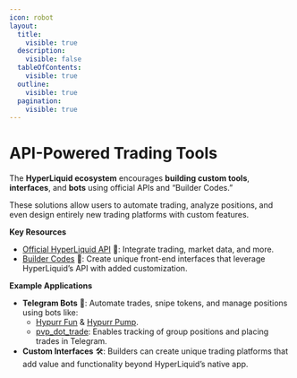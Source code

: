 ```yaml
---
icon: robot
layout:
  title:
    visible: true
  description:
    visible: false
  tableOfContents:
    visible: true
  outline:
    visible: true
  pagination:
    visible: true
---
```


# API-Powered Trading Tools

The **HyperLiquid ecosystem** encourages **building custom tools**, **interfaces**, and **bots** using official APIs and “Builder Codes.”

These solutions allow users to automate trading, analyze positions, and even design entirely new trading platforms with custom features.

**Key Resources**

* [Official HyperLiquid API](https://app.hyperliquid.xyz/API) 📡: Integrate trading, market data, and more.
* [Builder Codes](https://hyperliquid.gitbook.io/hyperliquid-docs/trading/builder-codes) 🔧: Create unique front-end interfaces that leverage HyperLiquid’s API with added customization.

**Example Applications**

* **Telegram Bots** 🤖: Automate trades, snipe tokens, and manage positions using bots like:
  * [Hypurr Fun](https://hypurr.fun/) & [Hypurr Pump](https://t.me/+GRIwAPnAUBk4ODE0).
  * [pvp\_dot\_trade](https://x.com/pvp_dot_trade): Enables tracking of group positions and placing trades in Telegram.
* **Custom Interfaces** 🛠️: Builders can create unique trading platforms that add value and functionality beyond HyperLiquid’s native app.

